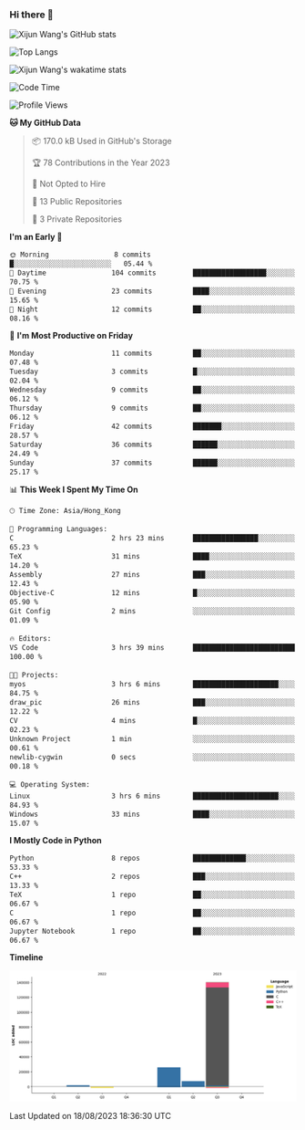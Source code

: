 ### Hi there 👋

![Xijun Wang's GitHub stats](https://github-readme-stats.vercel.app/api?username=kopper-xdu&show_icons=true&bg_color=00000000)

![Top Langs](https://github-readme-stats.vercel.app/api/top-langs/?username=kopper-xdu&size_weight=0.5&count_weight=0.5&exclude_repo=homepage,kopper-xdu.github.io&layout=compact)


![Xijun Wang's wakatime stats](https://github-readme-stats.vercel.app/api/wakatime?username=kopper)

<!--START_SECTION:waka-->
![Code Time](http://img.shields.io/badge/Code%20Time-79%20hrs%207%20mins-blue)

![Profile Views](http://img.shields.io/badge/Profile%20Views-1-blue)

**🐱 My GitHub Data** 

> 📦 170.0 kB Used in GitHub's Storage 
 > 
> 🏆 78 Contributions in the Year 2023
 > 
> 🚫 Not Opted to Hire
 > 
> 📜 13 Public Repositories 
 > 
> 🔑 3 Private Repositories 
 > 
**I'm an Early 🐤** 

```text
🌞 Morning                8 commits           █░░░░░░░░░░░░░░░░░░░░░░░░   05.44 % 
🌆 Daytime                104 commits         ██████████████████░░░░░░░   70.75 % 
🌃 Evening                23 commits          ████░░░░░░░░░░░░░░░░░░░░░   15.65 % 
🌙 Night                  12 commits          ██░░░░░░░░░░░░░░░░░░░░░░░   08.16 % 
```
📅 **I'm Most Productive on Friday** 

```text
Monday                   11 commits          ██░░░░░░░░░░░░░░░░░░░░░░░   07.48 % 
Tuesday                  3 commits           █░░░░░░░░░░░░░░░░░░░░░░░░   02.04 % 
Wednesday                9 commits           ██░░░░░░░░░░░░░░░░░░░░░░░   06.12 % 
Thursday                 9 commits           ██░░░░░░░░░░░░░░░░░░░░░░░   06.12 % 
Friday                   42 commits          ███████░░░░░░░░░░░░░░░░░░   28.57 % 
Saturday                 36 commits          ██████░░░░░░░░░░░░░░░░░░░   24.49 % 
Sunday                   37 commits          ██████░░░░░░░░░░░░░░░░░░░   25.17 % 
```


📊 **This Week I Spent My Time On** 

```text
🕑︎ Time Zone: Asia/Hong_Kong

💬 Programming Languages: 
C                        2 hrs 23 mins       ████████████████░░░░░░░░░   65.23 % 
TeX                      31 mins             ████░░░░░░░░░░░░░░░░░░░░░   14.20 % 
Assembly                 27 mins             ███░░░░░░░░░░░░░░░░░░░░░░   12.43 % 
Objective-C              12 mins             █░░░░░░░░░░░░░░░░░░░░░░░░   05.90 % 
Git Config               2 mins              ░░░░░░░░░░░░░░░░░░░░░░░░░   01.09 % 

🔥 Editors: 
VS Code                  3 hrs 39 mins       █████████████████████████   100.00 % 

🐱‍💻 Projects: 
myos                     3 hrs 6 mins        █████████████████████░░░░   84.75 % 
draw_pic                 26 mins             ███░░░░░░░░░░░░░░░░░░░░░░   12.22 % 
CV                       4 mins              █░░░░░░░░░░░░░░░░░░░░░░░░   02.23 % 
Unknown Project          1 min               ░░░░░░░░░░░░░░░░░░░░░░░░░   00.61 % 
newlib-cygwin            0 secs              ░░░░░░░░░░░░░░░░░░░░░░░░░   00.18 % 

💻 Operating System: 
Linux                    3 hrs 6 mins        █████████████████████░░░░   84.93 % 
Windows                  33 mins             ████░░░░░░░░░░░░░░░░░░░░░   15.07 % 
```

**I Mostly Code in Python** 

```text
Python                   8 repos             █████████████░░░░░░░░░░░░   53.33 % 
C++                      2 repos             ███░░░░░░░░░░░░░░░░░░░░░░   13.33 % 
TeX                      1 repo              ██░░░░░░░░░░░░░░░░░░░░░░░   06.67 % 
C                        1 repo              ██░░░░░░░░░░░░░░░░░░░░░░░   06.67 % 
Jupyter Notebook         1 repo              ██░░░░░░░░░░░░░░░░░░░░░░░   06.67 % 
```



**Timeline**

![Lines of Code chart](https://raw.githubusercontent.com/kopper-xdu/kopper-xdu/main/assets/bar_graph.png)


 Last Updated on 18/08/2023 18:36:30 UTC
<!--END_SECTION:waka-->

<!--
**kopper-xdu/kopper-xdu** is a ✨ _special_ ✨ repository because its `README.md` (this file) appears on your GitHub profile.

Here are some ideas to get you started:

- 🔭 I’m currently working on ...
- 🌱 I’m currently learning ...
- 👯 I’m looking to collaborate on ...
- 🤔 I’m looking for help with ...
- 💬 Ask me about ...
- 📫 How to reach me: ...
- 😄 Pronouns: ...
- ⚡ Fun fact: ...
-->
